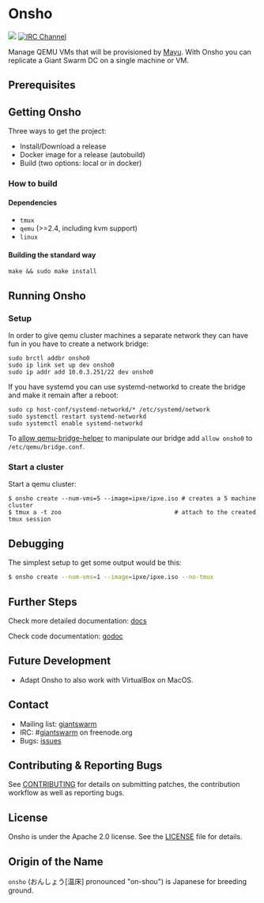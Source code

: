 # Onsho

[![](https://godoc.org/github.com/giantswarm/onsho?status.svg)](http://godoc.org/github.com/giantswarm/onsho) [![IRC Channel](https://img.shields.io/badge/irc-%23giantswarm-blue.svg)](https://kiwiirc.com/client/irc.freenode.net/#giantswarm)

Manage QEMU VMs that will be provisioned by [Mayu](https://github.com/giantswarm/mayu). With Onsho you can replicate a Giant Swarm DC on a single machine or VM.

## Prerequisites

## Getting Onsho

Three ways to get the project:

- Install/Download a release
- Docker image for a release (autobuild)
- Build (two options: local or in docker)

### How to build

#### Dependencies

 * `tmux`
 * `qemu` (>=2.4, including kvm support)
 * `linux`

#### Building the standard way

```
make && sudo make install
```

## Running Onsho

### Setup

In order to give qemu cluster machines a separate network they can have fun in
you have to create a network bridge:

```
sudo brctl addbr onsho0
sudo ip link set up dev onsho0
sudo ip addr add 10.0.3.251/22 dev onsho0
```

If you have systemd you can use systemd-networkd to create the bridge and make it remain after a reboot:

```
sudo cp host-conf/systemd-networkd/* /etc/systemd/network
sudo systemctl restart systemd-networkd
sudo systemctl enable systemd-networkd
```

To [allow qemu-bridge-helper](http://wiki.qemu.org/Features-Done/HelperNetworking#Setup) to manipulate our bridge add `allow onsho0` to `/etc/qemu/bridge.conf`.

### Start a cluster

Start a qemu cluster:
```
$ onsho create --num-vms=5 --image=ipxe/ipxe.iso # creates a 5 machine cluster
$ tmux a -t zoo                                # attach to the created tmux session
```

## Debugging

The simplest setup to get some output would be this:
```bash
$ onsho create --num-vms=1 --image=ipxe/ipxe.iso --no-tmux
```

## Further Steps

Check more detailed documentation: [docs](docs)

Check code documentation: [godoc](https://godoc.org/github.com/giantswarm/onsho)

## Future Development

- Adapt Onsho to also work with VirtualBox on MacOS.

## Contact

- Mailing list: [giantswarm](https://groups.google.com/forum/!forum/giantswarm)
- IRC: #[giantswarm](irc://irc.freenode.org:6667/#giantswarm) on freenode.org
- Bugs: [issues](https://github.com/giantswarm/onsho/issues)

## Contributing & Reporting Bugs

See [CONTRIBUTING](CONTRIBUTING.md) for details on submitting patches, the contribution workflow as well as reporting bugs.

## License

Onsho is under the Apache 2.0 license. See the [LICENSE](LICENSE) file for details.

## Origin of the Name

`onsho` (おんしょう[温床] pronounced "on-shou") is Japanese for breeding ground.
